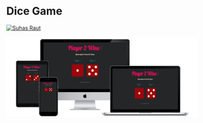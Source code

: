 # Dice Game
[![Suhas Raut](https://img.shields.io/badge/Website-Check%20It%20Out-%2300C0A3?style=for-the-badge)](https://suhas-raut.github.io/Dice-Game/)

<img src="images/all-devices-black.png" alt="Devices" >
